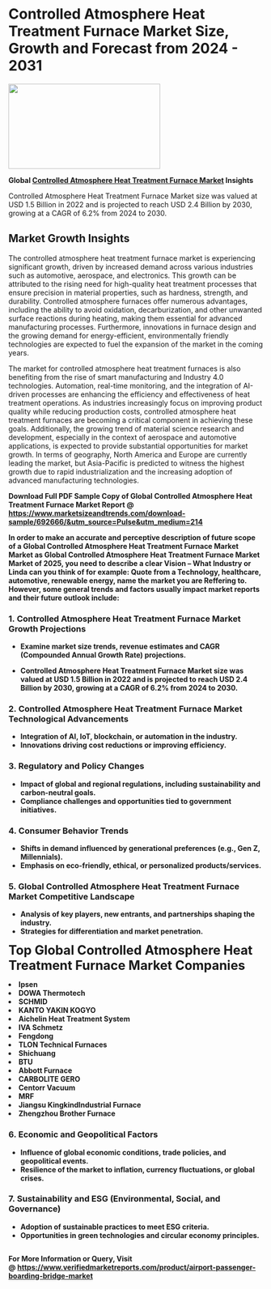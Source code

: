 <H1>Controlled Atmosphere Heat Treatment Furnace Market Size, Growth and Forecast from 2024 - 2031</H1><img class="aligncenter size-medium wp-image-584254" src="https://thirdeyenews.in/wp-content/uploads/2024/09/Global-Market-Research-300x168.jpeg" alt="" width="300" height="168" /><p><strong>Global&nbsp;<a href="https://www.marketsizeandtrends.com/download-sample/692666/&amp;utm_source=Pulse&amp;utm_medium=214">Controlled Atmosphere Heat Treatment Furnace Market</a> Insights</strong></p><p>Controlled Atmosphere Heat Treatment Furnace Market size was valued at USD 1.5 Billion in 2022 and is projected to reach USD 2.4 Billion by 2030, growing at a CAGR of 6.2% from 2024 to 2030.</p><p><h2>Market Growth Insights</h2> <p>The controlled atmosphere heat treatment furnace market is experiencing significant growth, driven by increased demand across various industries such as automotive, aerospace, and electronics. This growth can be attributed to the rising need for high-quality heat treatment processes that ensure precision in material properties, such as hardness, strength, and durability. Controlled atmosphere furnaces offer numerous advantages, including the ability to avoid oxidation, decarburization, and other unwanted surface reactions during heating, making them essential for advanced manufacturing processes. Furthermore, innovations in furnace design and the growing demand for energy-efficient, environmentally friendly technologies are expected to fuel the expansion of the market in the coming years.</p> <p><strong></strong></p> <p>The market for controlled atmosphere heat treatment furnaces is also benefiting from the rise of smart manufacturing and Industry 4.0 technologies. Automation, real-time monitoring, and the integration of AI-driven processes are enhancing the efficiency and effectiveness of heat treatment operations. As industries increasingly focus on improving product quality while reducing production costs, controlled atmosphere heat treatment furnaces are becoming a critical component in achieving these goals. Additionally, the growing trend of material science research and development, especially in the context of aerospace and automotive applications, is expected to provide substantial opportunities for market growth. In terms of geography, North America and Europe are currently leading the market, but Asia-Pacific is predicted to witness the highest growth due to rapid industrialization and the increasing adoption of advanced manufacturing technologies. <p><strong></p><p><span class=""><strong>Download Full PDF Sample Copy of Global Controlled Atmosphere Heat Treatment Furnace Market Report</strong> @ <a href="https://www.marketsizeandtrends.com/download-sample/692666/&amp;utm_source=Pulse&amp;utm_medium=214" target="_blank">https://www.marketsizeandtrends.com/download-sample/692666/&amp;utm_source=Pulse&amp;utm_medium=214</a></span></p><p>In order to make an accurate and perceptive description of future scope of a Global&nbsp;Controlled Atmosphere Heat Treatment Furnace Market Market as Global&nbsp;Controlled Atmosphere Heat Treatment Furnace Market Market of 2025, you need to describe a clear Vision &ndash; What Industry or Linda can you think of for example: Quote from a Technology, healthcare, automotive, renewable energy, name the market you are Reffering to. However, some general trends and factors usually impact market reports and their future outlook include:</p><h3>1.&nbsp;<strong>Controlled Atmosphere Heat Treatment Furnace Market Growth Projections</strong></h3><ul><li>Examine market size trends, revenue estimates and CAGR (Compounded Annual Growth Rate) projections.</li><li><p>Controlled Atmosphere Heat Treatment Furnace Market size was valued at USD 1.5 Billion in 2022 and is projected to reach USD 2.4 Billion by 2030, growing at a CAGR of 6.2% from 2024 to 2030.</p></li></ul><h3>2.&nbsp;<strong>Controlled Atmosphere Heat Treatment Furnace Market Technological Advancements</strong></h3><ul><li>Integration of AI, IoT, blockchain, or automation in the industry.</li><li>Innovations driving cost reductions or improving efficiency.</li></ul><h3>3.&nbsp;<strong>Regulatory and Policy Changes</strong></h3><ul><li>Impact of global and regional regulations, including sustainability and carbon-neutral goals.</li><li>Compliance challenges and opportunities tied to government initiatives.</li></ul><h3>4.&nbsp;<strong>Consumer Behavior Trends</strong></h3><ul><li>Shifts in demand influenced by generational preferences (e.g., Gen Z, Millennials).</li><li>Emphasis on eco-friendly, ethical, or personalized products/services.</li></ul><h3>5.&nbsp;<strong>Global Controlled Atmosphere Heat Treatment Furnace Market Competitive Landscape</strong></h3><ul><li>Analysis of key players, new entrants, and partnerships shaping the industry.</li><li>Strategies for differentiation and market penetration.</li></ul><p data-pm-slice="1 1 []"><span style="color: inherit; font-family: inherit; font-size: 25px;">Top Global Controlled Atmosphere Heat Treatment Furnace Market Companies</span></p><div class="" data-test-id=""><p><li>Ipsen</li><li> DOWA Thermotech</li><li> SCHMID</li><li> KANTO YAKIN KOGYO</li><li> Aichelin Heat Treatment System</li><li> IVA Schmetz</li><li> Fengdong</li><li> TLON Technical Furnaces</li><li> Shichuang</li><li> BTU</li><li> Abbott Furnace</li><li> CARBOLITE GERO</li><li> Centorr Vacuum</li><li> MRF</li><li> Jiangsu KingkindIndustrial Furnace</li><li> Zhengzhou Brother Furnace</li></p></div><h3>6.&nbsp;<strong>Economic and Geopolitical Factors</strong></h3><ul><li>Influence of global economic conditions, trade policies, and geopolitical events.</li><li>Resilience of the market to inflation, currency fluctuations, or global crises.</li></ul><h3>7.&nbsp;<strong>Sustainability and ESG (Environmental, Social, and Governance)</strong></h3><ul><li>Adoption of sustainable practices to meet ESG criteria.</li><li>Opportunities in green technologies and circular economy principles.</li></ul><h2><strong style="font-size: 14px;">For More Information or Query, Visit @&nbsp;</strong><a style="background-color: #ffffff; font-size: 14px;" href="https://www.marketsizeandtrends.com/report/controlled-atmosphere-heat-treatment-furnace-market/" target="_blank">https://www.verifiedmarketreports.com/product/airport-passenger-boarding-bridge-market</a></h2>
